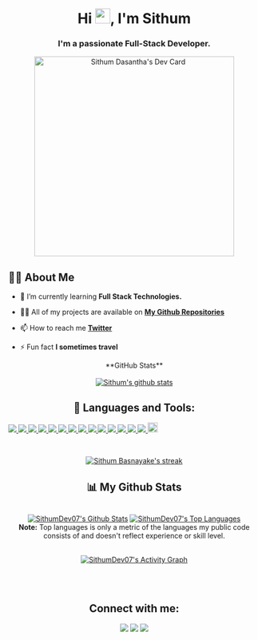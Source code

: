 

<h1 align="center">Hi <img src="https://raw.githubusercontent.com/MartinHeinz/MartinHeinz/master/wave.gif" width="30px">, I'm Sithum</h1>
<h3 align="center">I'm a passionate Full-Stack Developer.</h3>
<div align="center">
<a href="https://app.daily.dev/SithumDev07"><img src="https://api.daily.dev/devcards/be6b2efeb5e6450b8dd56c0afb02d0ad.png?r=lf1" width="400" alt="Sithum Dasantha's Dev Card"/></a>
</div>


## 🙋‍♂️ About Me

- 🌱 I’m currently learning **Full Stack Technologies.**

- 👨‍💻 All of my projects are available on **[My Github Repositories](https://github.com/SithumDev07?tab=repositories)**

- 📫 How to reach me **[Twitter]([https://www.facebook.com/nowty.sithum.9](https://www.instagram.com/sithum_d_basnayake/))**

- ⚡ Fun fact **I sometimes travel**

<div align="center">
    **GitHub Stats**
<br />
<br />
<a href="https://github.com/SithumDev07">
 <img align="center" src="https://github-readme-stats.vercel.app/api/top-langs/?username=SithumDev07&hide=jupyter%20notebook&show_icons=true&theme=radical" alt="Sithum's github stats"/></a>
</div>

<div align="center">

## 🚀 Languages and Tools:

<p align="left"> 
    <a href="[https://reactjs.org/](https://github.com/SithumDev07?tab=repositories&q=&type=&language=typescript&sort=)" target="_blank"> <img src="https://img.icons8.com/color/48/000000/react-native.png"/> </a>
    <a href="[https://developer.mozilla.org/en-US/docs/Web/JavaScript](https://github.com/SithumDev07?tab=repositories&q=&type=&language=javascript&sort=)" target="_blank"> <img src="https://img.icons8.com/color/48/000000/javascript.png"/> </a> 
    <a href="[https://www.w3.org/html/](https://github.com/SithumDev07?tab=repositories&q=&type=&language=html&sort=)" target="_blank"> <img src="https://img.icons8.com/color/48/000000/html-5.png"/> </a> 
    <a href="[https://www.w3schools.com/css/](https://github.com/SithumDev07?tab=repositories&q=&type=&language=css&sort=)" target="_blank"> <img src="https://img.icons8.com/color/48/000000/css3.png"/> </a> 
    <a href="[https://www.sass-lang.com](https://github.com/SithumDev07?tab=repositories&q=&type=&language=scss&sort=)" target="_blank"> <img src="https://img.icons8.com/color/48/000000/sass.png"/> </a>  
    <a href="[https://www.python.org](https://github.com/SithumDev07?tab=repositories&q=&type=&language=typescript&sort=)" target="_blank"> <img src="https://img.icons8.com/color/48/000000/typescript.png"/> </a>  
    <a href="[https://www.cprogramming.com/](https://github.com/SithumDev07?tab=repositories&q=&type=&language=typescript&sort=)" target="_blank"> <img src="https://img.icons8.com/office/344/react.png"/> </a>
   <a href="[https://www.cprogramming.com/](https://github.com/SithumDev07?tab=repositories&q=&type=&language=typescript&sort=)" target="_blank"> <img src="https://img.icons8.com/color/344/graphql.png"/> </a>
   <a href="[https://www.cprogramming.com/](https://github.com/SithumDev07?tab=repositories&q=&type=&language=typescript&sort=)" target="_blank"> <img src="https://img.icons8.com/fluency/344/gatsbyjs.png"/> </a> 
   <a href="[https://www.cprogramming.com/](https://github.com/SithumDev07?tab=repositories&q=&type=&language=typescript&sort=)" target="_blank"> <img src="https://img.icons8.com/officel/344/php-logo.png"/> </a> 
   <a href="[https://www.cprogramming.com/](https://github.com/SithumDev07?tab=repositories&q=&type=&language=typescript&sort=)" target="_blank"> <img src="https://img.icons8.com/color/344/flutter.png"/> </a> 
    <a href="[https://www.cprogramming.com/](https://github.com/SithumDev07?tab=repositories&q=&type=&language=typescript&sort=)" target="_blank"> <img src="https://img.icons8.com/bubbles/344/android-os.png"/> </a> 
   <a href="[https://www.cprogramming.com/](https://github.com/SithumDev07?tab=repositories&q=&type=&language=typescript&sort=)" target="_blank"> <img src="https://img.icons8.com/color/344/mysql-logo.png"/> </a> 
   <a href="[https://www.cprogramming.com/](https://github.com/SithumDev07?tab=repositories&q=&type=&language=typescript&sort=)" target="_blank"> <img src="https://img.icons8.com/color/344/mongodb.png"/> </a> 
   <a href="[https://www.cprogramming.com/](https://github.com/SithumDev07?tab=repositories&q=&type=&language=typescript&sort=)" target="_blank"> <img src="https://img.icons8.com/color/344/figma--v1.png" width="20px" height="20px" /> </a> 
</p>
<br/>

<p align="center">
    <a href="https://github.com/SithumDev07/github-readme-streak-stats">
        <img title="🔥 Get streak stats for your profile at git.io/streak-stats" alt="Sithum Basnayake's streak" src="https://github-readme-streak-stats.herokuapp.com/?user=SithumDev07&theme=black-ice&hide_border=true&stroke=0000&background=060A0CD0"/>
    </a>
</p>

## 📊 My Github Stats

  <br/>
    <a href="https://github.com/SithumDev07/github-readme-stats"><img alt="SithumDev07's Github Stats" src="https://github-readme-stats.vercel.app/api?username=SithumDev07&show_icons=true&count_private=true&theme=react&hide_border=true&bg_color=0D1117" /></a>
  <a href="https://github.com/SithumDev07/github-readme-stats"><img alt="SithumDev07's Top Languages" src="https://github-readme-stats.vercel.app/api/top-langs/?username=SithumDev07&langs_count=8&count_private=true&layout=compact&theme=react&hide_border=true&bg_color=0D1117" /></a>
  <br/>
  <b>Note:</b> Top languages is only a metric of the languages my public code consists of and doesn't reflect experience or skill level.


<br/>
    

<br/>

<a href="https://github.com/SithumDev07/github-readme-activity-graph"><img alt="SithumDev07's Activity Graph" src="https://activity-graph.herokuapp.com/graph?username=SithumDev07&bg_color=0D1117&color=5BCDEC&line=5BCDEC&point=FFFFFF&hide_border=true" /></a>

<br/>
<br/>

## Connect with me:
<p align="left">


<a href = "https://twitter.com/DasanthaSithum"><img src="https://img.icons8.com/fluent/48/000000/twitter.png"/></a>
<a href = "https://www.instagram.com/sithum_d_basnayake/"><img src="https://img.icons8.com/fluent/48/000000/instagram-new.png"/></a>
   <a href = "https://www.linkedin.com/in/sithum-basnayaka/"><img src="https://img.icons8.com/fluency/344/linkedin.png"/></a>

</p>
